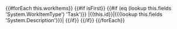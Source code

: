 {{#forEach this.workItems}} {{#if isFirst}} {{#if (eq (lookup this.fields 'System.WorkItemType') 'Task')}} |{{this.id}}|{{{lookup this.fields 'System.Description'}}}| {{/if}} {{/if}} {{/forEach}}